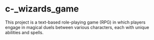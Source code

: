 # c-_wizards_game
This project is a text-based role-playing game (RPG) in which players engage in magical duels between various characters, each with unique abilities and spells. 
